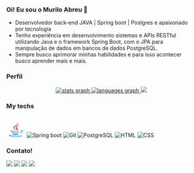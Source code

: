 ### Oi! Eu sou o Murilo Abreu 👋

 - Desenvolvedor back-end JAVA | Spring boot | Postgres e apaixonado por tecnologia
 - Tenho experiência em desenvolvimento sistemas e APIs RESTful utilizando Java e o framework Spring Boot, com o JPA para manipulação de dados em bancos de dados PostgreSQL.
- Sempre busco aprimorar minhas habilidades e para isso acontecer busco aprender mais e mais.

### Perfil
<div align="center">
  <a href="https://github.com/muriloabreu">
  <img src="https://github-readme-stats.vercel.app/api?username=muriloabreu&hide_title=false&hide_rank=false&show_icons=true&include_all_commits=true&count_private=true&disable_animations=false&theme=dracula&locale=en&hide_border=false" height="150" alt="stats graph"  />
  <img src="https://github-readme-stats.vercel.app/api/top-langs?username=muriloabreu&locale=en&hide_title=false&layout=compact&card_width=320&langs_count=5&theme=dracula&hide_border=false" height="150" alt="languages graph"  />
  <img height="180em" src="https://github-readme-streak-stats.herokuapp.com?user=muriloabreu&theme=dracula"/>
  </a>
</div>  

### My techs
  <div><br>
  <img alt="Java" src="https://github.com/devicons/devicon/blob/master/icons/java/java-original.svg" width=50 height=40 /> 
  <img alt="Spring boot" src="https://user-images.githubusercontent.com/33158051/103466606-760a4000-4d14-11eb-9941-2f3d00371471.png" width=50 height=40 />
  <img alt="Git" src="https://cdn.jsdelivr.net/gh/devicons/devicon/icons/git/git-original.svg" width=40 height=40 /> 
  <img alt="PostgreSQL" src="https://cdn.jsdelivr.net/gh/devicons/devicon/icons/postgresql/postgresql-original.svg" width=40 height=40 /> 
  <img alt="HTML" src="https://cdn.jsdelivr.net/gh/devicons/devicon/icons/html5/html5-original.svg" width=40 height=40 /> 
  <img alt="CSS" src="https://cdn.jsdelivr.net/gh/devicons/devicon/icons/css3/css3-original.svg" width=40 height=40 />
  </div>
   
  ### Contato!
  
  <div>
    <a href="https://instagram.com/muriloabreu2" target="_blank"><img src="https://img.shields.io/badge/-Instagram-%23E4405F?style=for-the-badge&logo=instagram&logoColor=white" target="_blank"></a> 
  <a href="http://linkedin.com/in/murilo-abreu-07544973" ><img src="https://img.shields.io/badge/LinkedIn-0077B5?style=for-the-badge&logo=linkedin&logoColor=white"></a>  
  <a href = "mailto:contatoabreu.murilo@gmail.com"><img src="https://img.shields.io/badge/Gmail-D14836?style=for-the-badge&logo=gmail&logoColor=white" target="_blank"></a>  
   <a href="mailto:contatomurilo.lilo@hotmail.com"><img src="https://img.shields.io/badge/Microsoft_Outlook-0078D4?style=for-the-badge&logo=microsoft-outlook&logoColor=white"</a> 
  
    
  </div>


